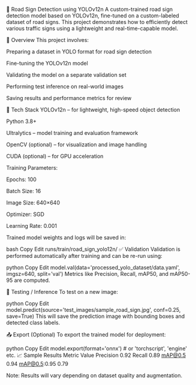 🚦 Road Sign Detection using YOLOv12n
A custom-trained road sign detection model based on YOLOv12n, fine-tuned on a custom-labeled dataset of road signs. This project demonstrates how to efficiently detect various traffic signs using a lightweight and real-time-capable model.

📌 Overview
This project involves:

Preparing a dataset in YOLO format for road sign detection

Fine-tuning the YOLOv12n model

Validating the model on a separate validation set

Performing test inference on real-world images

Saving results and performance metrics for review

🧠 Tech Stack
YOLOv12n – for lightweight, high-speed object detection

Python 3.8+

Ultralytics – model training and evaluation framework

OpenCV (optional) – for visualization and image handling

CUDA (optional) – for GPU acceleration


Training Parameters:

Epochs: 100

Batch Size: 16

Image Size: 640×640

Optimizer: SGD

Learning Rate: 0.001

Trained model weights and logs will be saved in:

bash
Copy
Edit
runs/train/road_sign_yolo12n/
✅ Validation
Validation is performed automatically after training and can be re-run using:

python
Copy
Edit
model.val(data='processed_yolo_dataset/data.yaml', imgsz=640, split='val')
Metrics like Precision, Recall, mAP50, and mAP50-95 are computed.

🧪 Testing / Inference
To test on a new image:

python
Copy
Edit
model.predict(source='test_images/sample_road_sign.jpg', conf=0.25, save=True)
This will save the prediction image with bounding boxes and detected class labels.

📤 Export (Optional)
To export the trained model for deployment:

python
Copy
Edit
model.export(format='onnx')     # or 'torchscript', 'engine' etc.
📈 Sample Results
Metric	Value
Precision	0.92
Recall	0.89
mAP@0.5	0.94
mAP@0.5:0.95	0.79

Note: Results will vary depending on dataset quality and augmentation.
